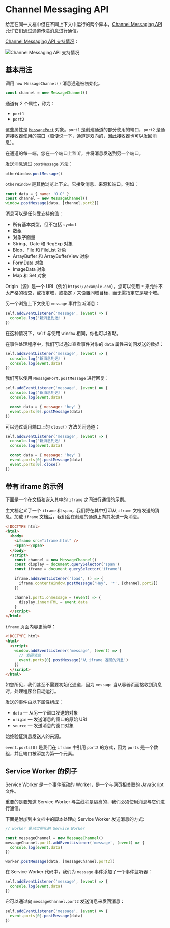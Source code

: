 # Channel Messaging API

给定在同一文档中但在不同上下文中运行的两个脚本，[Channel Messaging API](https://developer.mozilla.org/en-US/docs/Web/API/Channel_Messaging_API) 允许它们通过通道传递消息进行通信。

[Channel Messaging API 支持情况](https://caniuse.com/?search=Channel%20Messaging%20)：

![Channel Messaging API 支持情况](https://upload-images.jianshu.io/upload_images/18281896-e28f6b742bc95a17.png?imageMogr2/auto-orient/strip%7CimageView2/2/w/1240)

## 基本用法

调用 `new MessageChannel()` 消息通道被初始化。

```js
const channel = new MessageChannel()
```

通道有 2 个属性，称为：

- `port1`
- `port2`

这些属性是 [`MessagePort`](https://developer.mozilla.org/en-US/docs/Web/API/MessagePort) 对象。`port1` 是创建通道的部分使用的端口，`port2` 是通道接收器使用的端口（顺便说一下，通道是双向的，因此接收器也可以发回消息）。

在通道的每一端，您在一个端口上监听，并将消息发送到另一个端口。

发送消息通过 `postMessage` 方法：

```js
otherWindow.postMessage()
```

`otherWindow` 是其他浏览上下文。它接受消息、来源和端口。例如：

```js
const data = { name: 'O.O' }
const channel = new MessageChannel()
window.postMessage(data, [channel.port2])
```

消息可以是任何受支持的值：

- 所有基本类型，但不包括 `symbol`
- 数组
- 对象字面量
- String、Date 和 RegExp 对象
- Blob、File 和 FileList 对象
- ArrayBuffer 和 ArrayBufferView 对象
- FormData 对象
- ImageData 对象
- Map 和 Set 对象

Origin（源）是一个 URI（例如 `https://example.com`）。您可以使用 `*` 来允许不太严格的检查，或指定域，或指定 `/` 来设置同域目标，而无需指定它是哪个域。

另一个浏览上下文使用 `message` 事件监听消息：

```js
self.addEventListener('message', (event) => {
  console.log('新消息到达!')
})
```

在这种情况下，`self` 与使用 `window` 相同，你也可以省略。

在事件处理程序中，我们可以通过查看事件对象的 `data` 属性来访问发送的数据：

```js
self.addEventListener('message', (event) => {
  console.log('新消息到达!')
  console.log(event.data)
})
```

我们可以使用 `MessagePort.postMessage` 进行回复：

```js
self.addEventListener('message', (event) => {
  console.log('新消息到达!')
  console.log(event.data)

  const data = { message: 'hey' }
  event.ports[0].postMessage(data)
})
```

可以通过调用端口上的 `close()` 方法关闭通道：

```js
self.addEventListener('message', (event) => {
  console.log('新消息到达!')
  console.log(event.data)

  const data = { message: 'hey' }
  event.ports[0].postMessage(data)
  event.ports[0].close()
})
```

## 带有 iframe 的示例

下面是一个在文档和嵌入其中的 `iframe` 之间进行通信的示例。

主文档定义了一个 `iframe` 和 `span`，我们将在其中打印从 `iframe` 文档发送的消息。加载 `iframe` 文档后，我们会在创建的通道上向其发送一条消息。

```html
<!DOCTYPE html>
<html>
  <body>
    <iframe src="iframe.html" />
    <span></span>
  </body>
  <script>
    const channel = new MessageChannel()
    const display = document.querySelector('span')
    const iframe = document.querySelector('iframe')

    iframe.addEventListener('load', () => {
      iframe.contentWindow.postMessage('Hey', '*', [channel.port2])
    })

    channel.port1.onmessage = (event) => {
      display.innerHTML = event.data
    }
  </script>
</html>
```

`iframe` 页面内容更简单：

```html
<!DOCTYPE html>
<html>
  <script>
    window.addEventListener('message', (event) => {
      // 发回消息
      event.ports[0].postMessage('从 iframe 返回的消息')
    })
  </script>
</html>
```

如您所见，我们甚至不需要初始化通道，因为 `message` 当从容器页面接收到消息时，处理程序会自动运行。

发送的事件由以下属性组成：

- `data` — 从另一个窗口发送的对象
- `origin` — 发送消息的窗口的原始 URI
- `source` — 发送消息的窗口对象

始终验证消息发送人的来源。

`event.ports[0]` 是我们在 `iframe` 中引用 `port2` 的方式，因为 `ports` 是一个数组，并且端口被添加为第一个元素。

## Service Worker 的例子

Service Worker 是一个事件驱动的 Worker，是一个与网页相关联的 JavaScript 文件。

重要的是要知道 Service Worker 与主线程是隔离的，我们必须使用消息与它们进行通信。

下面是附加到主文档中的脚本处理向 Service Worker 发送消息的方式:

```js
// worker 是已实例化的 Service Worker

const messageChannel = new MessageChannel()
messageChannel.port1.addEventListener('message', (event) => {
  console.log(event.data)
})

worker.postMessage(data, [messageChannel.port2])
```

在 Service Worker 代码中，我们为 `message` 事件添加了一个事件监听器：

```js
self.addEventListener('message', (event) => {
  console.log(event.data)
})
```

它可以通过向 `messageChannel.port2` 发送消息来发回消息：

```js
self.addEventListener('message', (event) => {
  event.ports[0].postMessage(data)
})
```
